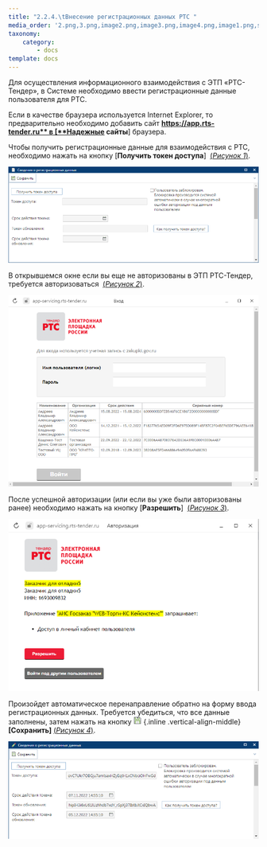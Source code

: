 ```yaml
---
title: "2.2.4.\tВнесение регистрационных данных РТС "
media_order: '2.png,3.png,image2.png,image3.png,image4.png,image1.png,save.png'
taxonomy:
    category:
        - docs
template: docs
---
```


Для осуществления информационного взаимодействия с ЭТП «РТС-Тендер», в Системе необходимо ввести регистрационные данные пользователя для РТС.

Если в качестве браузера используется Internet Explorer, то предварительно необходимо добавить сайт **https://app.rts-tender.ru** в [**Надежные сайты**] браузера.

Чтобы получить регистрационные данные для взаимодействия с РТС, необходимо нажать на кнопку [**Получить токен доступа**]  [(*Рисунок 1*)](#ris-1).

![Рисунок 1. Получить токен доступа](image1.png?id=ris-1)

В открывшемся окне если вы еще не авторизованы в ЭТП РТС-Тендер, требуется авторизоваться  [(*Рисунок 2*)](#ris-2).

![Рисунок 2. Авторизация РТС](image2.png?id=ris-2)

После успешной авторизации (или если вы уже были авторизованы ранее) необходимо нажать на кнопку [**Разрешить**]  [(*Рисунок 3*)](#ris-3).

![Рисунок 3.  Разрешение на доступ](image3.png?id=ris-3)

Произойдет автоматическое перенаправление обратно на форму ввода регистрационных данных. Требуется убедиться, что все данные заполнены, затем нажать на кнопку ![](save.png) {.inline .vertical-align-middle}**[Сохранить]**  [(*Рисунок 4*)](#ris-4).

![Рисунок 4. Форма ввода регистрационных данных](image4.png?id=ris-4)